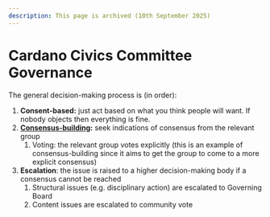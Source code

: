 ```yaml
---
description: This page is archived (10th September 2025)
---
```


# Cardano Civics Committee Governance

The general decision-making process is (in order):

1. **Consent-based:** just act based on what you think people will want. If nobody objects then everything is fine.&#x20;
2. [**Consensus-building**](https://community.apache.org/committers/consensusBuilding.html)**:** seek indications of consensus from the relevant group
   1. Voting: the relevant group votes explicitly (this is an example of consensus-building since it aims to get the group to come to a more explicit consensus)
3. **Escalation**: the issue is raised to a higher decision-making body if a consensus cannot be reached
   1. Structural issues (e.g. disciplinary action) are escalated to Governing Board
   2. Content issues are escalated to community vote
